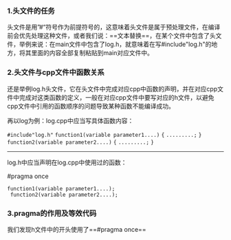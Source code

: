 ### 1.头文件的任务

头文件是用”#“符号作为前提符号的，这意味着头文件是属于预处理文件，在编译前会优先处理这种文件，或者我们说：==文本替换==，在某个文件中包含了头文件，举例来说：在main文件中包含了log.h，就意味着在写#include"log.h"的地方，将其里面的内容全部复制粘贴到main对应文件中。


### 2.头文件与cpp文件中函数关系

还是举例log.h头文件，它在头文件中完成对应cpp中函数的声明，并在对应cpp文件中完成对这类函数的定义，一般在对应cpp文件中要写对应的h文件，以避免cpp文件中引用的函数顺序的问题导致某种函数不能编译成功。

再以log为例：log.cpp中应当写具体函数内容：

`#include"log.h"`
	`function1(variable parameter1....)`
	`{`
	`.........;`
	`}`
	`function2(variable parameter2....)`
	`{`
	`.........;`
	`}	`


---
log.h中应当声明在log.cpp中使用过的函数：

#pragma once

	function1(variable parameter1....);
	 function2(variable parameter2....);




### 3.pragma的作用及等效代码


我们发现h文件中的开头使用了==#pragma once==